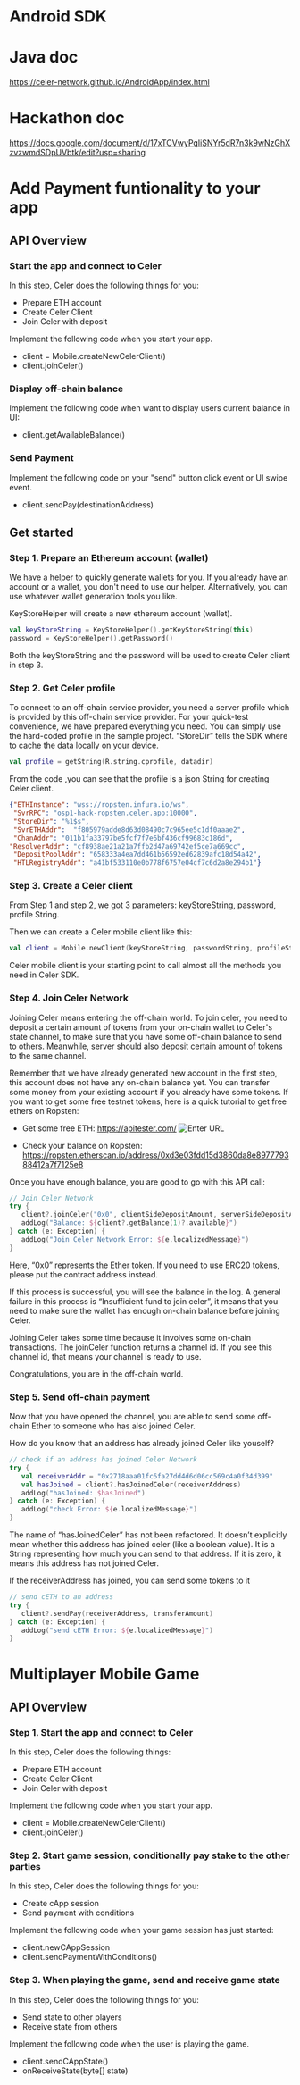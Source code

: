 # Android SDK 
# Java doc
https://celer-network.github.io/AndroidApp/index.html
# Hackathon doc
https://docs.google.com/document/d/17xTCVwyPqIiSNYr5dR7n3k9wNzGhXzvzwmdSDpUVbtk/edit?usp=sharing

# Add Payment funtionality to your app 

## API Overview

### Start the app and connect to Celer
In this step, Celer does the following things for you: 
* Prepare ETH account
* Create Celer Client
* Join Celer with deposit

Implement the following code when you start your app.
* client = Mobile.createNewCelerClient()
* client.joinCeler()

### Display off-chain balance
Implement the following code when want to display users current balance in UI:
* client.getAvailableBalance()

### Send Payment
Implement the following code on your "send" button click event or UI swipe event.
* client.sendPay(destinationAddress)


## Get started

### Step 1. Prepare an Ethereum account (wallet)

We have a helper to quickly generate wallets for you. If you already have an account or a wallet, you don't need to use our helper. Alternatively, you can use whatever wallet generation tools you like. 

KeyStoreHelper will create a new ethereum account (wallet).

```kotlin
val keyStoreString = KeyStoreHelper().getKeyStoreString(this)
password = KeyStoreHelper().getPassword()
```
Both the keyStoreString and the password will be used to create Celer client in step 3.

### Step 2. Get Celer profile

To connect to an off-chain service provider, you need a server profile which is provided by this off-chain service provider. 
For your quick-test convenience, we have prepared everything you need. You can simply use the hard-coded profile in the sample project. “StoreDir” tells the SDK where to cache the data locally on your device. 

```kotlin
val profile = getString(R.string.cprofile, datadir)
```

From the code ,you can see that the profile is a json String for creating Celer client.

```json
{"ETHInstance": "wss://ropsten.infura.io/ws",
 "SvrRPC": "osp1-hack-ropsten.celer.app:10000",
 "StoreDir": "%1$s",
 "SvrETHAddr":  "f805979adde8d63d08490c7c965ee5c1df0aaae2", 
 "ChanAddr": "011b1fa33797be5fcf7f7e6bf436cf99683c186d", 
"ResolverAddr": "cf8938ae21a21a7ffb2d47a69742ef5ce7a669cc",
 "DepositPoolAddr": "658333a4ea7dd461b56592ed62839afc18d54a42",
 "HTLRegistryAddr": "a41bf533110e0b778f6757e04cf7c6d2a8e294b1"}
```

### Step 3. Create a Celer client

From Step 1 and step 2, we got 3 parameters: keyStoreString, password, profile String.

Then we can create a Celer mobile client like this:

```kotlin
val client = Mobile.newClient(keyStoreString, passwordString, profileString)
```

Celer mobile client is your starting point to call almost all the methods you need in Celer SDK. 

### Step 4. Join Celer Network

Joining Celer means entering the off-chain world. To join celer, you need to deposit a certain amount of tokens from your on-chain wallet to Celer's state channel, to make sure that you have some off-chain balance to send to others. Meanwhile, server should also deposit certain amount of tokens to the same channel.  

Remember that we have already generated new account in the first step, this account does not have any on-chain balance yet.
You can transfer some money from your existing account if you already have some tokens. If you want to get some free testnet tokens, here is a quick tutorial to get free ethers on Ropsten:

* Get some free ETH:
https://apitester.com/
![Enter URL](https://s3.us-east-2.amazonaws.com/celer-mobile/Screen+Shot+2018-10-08+at+11.05.22+AM.png)


* Check your balance on Ropsten:
https://ropsten.etherscan.io/address/0xd3e03fdd15d3860da8e897779388412a7f7125e8

Once you have enough balance, you are good to go with this API call:

```kotlin
// Join Celer Network
try {
   client?.joinCeler("0x0", clientSideDepositAmount, serverSideDepositAmount)
   addLog("Balance: ${client?.getBalance(1)?.available}")
} catch (e: Exception) {
   addLog("Join Celer Network Error: ${e.localizedMessage}")
}
```

Here, “0x0” represents the Ether token. If you need to use ERC20 tokens, please put the contract address instead.

If this process is successful, you will see the balance in the log. A general failure in this process is “Insufficient fund to join celer”, it means that you need to make sure the wallet has enough on-chain balance before joining Celer.

Joining Celer takes some time because it involves some on-chain transactions. The joinCeler function returns a channel id. If you see this channel id, that means your channel is ready to use.  

Congratulations, you are in the off-chain world.

### Step 5. Send off-chain payment

Now that you have opened the channel, you are able to send some off-chain Ether to someone who has also joined Celer.

How do you know that an address has already joined Celer like youself?

```kotlin
// check if an address has joined Celer Network
try {
   val receiverAddr = "0x2718aaa01fc6fa27dd4d6d06cc569c4a0f34d399"
   val hasJoined = client?.hasJoinedCeler(receiverAddress)
   addLog("hasJoined: $hasJoined")
} catch (e: Exception) {
   addLog("check Error: ${e.localizedMessage}")
}
```

The name of “hasJoinedCeler” has not been refactored. It doesn’t explicitly mean whether this address has joined celer (like a boolean value). It is a String representing how much you can send to that address. If it is zero, it means this address has not joined Celer.

If the receiverAddress has joined, you can send some tokens to it

```kotlin
// send cETH to an address
try {
   client?.sendPay(receiverAddress, transferAmount)
} catch (e: Exception) {
   addLog("send cETH Error: ${e.localizedMessage}")
}
```

# Multiplayer Mobile Game 

## API Overview

### Step 1. Start the app and connect to Celer
In this step, Celer does the following things: 
* Prepare ETH account
* Create Celer Client
* Join Celer with deposit

Implement the following code when you start your app.
* client = Mobile.createNewCelerClient()
* client.joinCeler()

### Step 2. Start game session, conditionally pay stake to the other parties
In this step, Celer does the following things for you: 
* Create cApp session
* Send payment with conditions

Implement the following code when your game session has just started:
* client.newCAppSession
* client.sendPaymentWithConditions()

### Step 3. When playing the game, send and receive game state
In this step, Celer does the following things for you: 
* Send state to other players
* Receive state from others

Implement the following code when the user is playing the game.
* client.sendCAppState()
* onReceiveState(byte[] state) 

